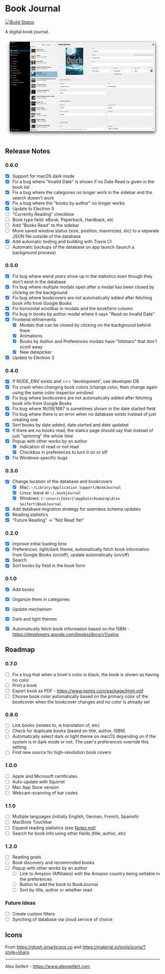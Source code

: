 # Book Journal

[![Build Status](https://travis-ci.org/eiskalteschatten/BookJournal.svg?branch=master)](https://travis-ci.org/eiskalteschatten/BookJournal)

A digital book journal.

![Screenshot](https://raw.githubusercontent.com/eiskalteschatten/BookJournal/master/screenshots/book-light.png)

## Release Notes

### 0.6.0
- [x] Support for macOS dark mode
- [x] Fix a bug where "Invalid Date" is shown if no Date Read is given in the book list
- [x] Fix a bug where the categories no longer work in the sidebar and the search doesn't work
- [x] Fix a bug where the "books by author" no longer works
- [x] Update to Electron 5
- [ ] "Currently Reading" checkbox
- [ ] Book type field: eBook, Paperback, Hardback, etc
- [ ] Add "Books Read" to the sidebar
- [ ] Move saved window status (size, position, maximized, etc) to a separate JSON file outside of the database
- [x] Add automatic testing and building with Travis CI
- [ ] Automatic backups of the database on app launch (launch a background process)

### 0.5.0
- [x] Fix bug where weird years show up in the statistics even though they don't exist in the database
- [x] Fix bug where multiple modals open after a modal has been closed by clicking on the background
- [x] Fix bug where bookcovers are not automatically added after fetching book info from Google Books
- [x] Fix horizontal scrollbar in modals and the bookform column
- [x] Fix bug in books by author modal where it says "Read on Invalid Date"
- [x] Frontend refinements
    - [x] Modals that can be closed by clicking on the background behind them
    - [x] Animations
    - [x] Books by Author and Preferences modals have "titlebars" that don't scroll away
    - [x] New datepicker
- [x] Update to Electron 3

### 0.4.0
- [x] If NODE_ENV exists and === 'development', use developer DB
- [x] Fix crash when changing book colors (change color, then change again using the same color inspector window)
- [x] Fix bug where bookcovers are not automatically added after fetching book info from Google Books
- [x] Fix bug where 16/09/1887 is sometimes shown in the date started field
- [x] Fix bug where there is an error when no database exists instead of just creating one
- [x] Sort books by date added, date started and date updated
- [x] If there are no books read, the statics page should say that instead of just "spinning" the whole time
- [x] Popup with other works by an author
  - [x] Indication of read or not read
  - [x] Checkbox in preferences to turn it on or off
- [x] Fix Windows-specific bugs

### 0.3.0
- [x] Change location of the database and bookcovers
  - [x] Mac: `~/Library/Application Support/BookJournal`
  - [x] Linux: leave at `~/.bookjournal`
  - [x] Windows: `C:\Users\{User}\AppData\Roaming\Alex Seifert\BookJournal`
- [x] Add database migration strategy for seemless schema updates
- [x] Reading statistics
- [x] "Future Reading" -> "Not Read Yet"

### 0.2.0
- [x] Improve initial loading time
- [x] Preferences: light/dark theme, automatically fetch book information from Google Books (on/off), update automatically (on/off)
- [x] Search
- [x] Sort books by field in the book form

### 0.1.0
- [x] Add books
- [x] Organize them in categories
- [x] Update mechanism
- [x] Dark and light themes
- [x] Automatically fetch book information based on the ISBN - https://developers.google.com/books/docs/v1/using


## Roadmap

### 0.7.0
- [ ] Fix a bug that when a book's color is black, the book is shown as having no color
- [ ] Print a book
- [ ] Export book as PDF - https://www.npmjs.com/package/html-pdf
- [ ] Choose book color automatically based on the primary color of the bookcover when the bookcover changes and no color is already set

### 0.8.0
- [ ] Link books (relates to, is translation of, etc)
- [ ] Check for duplicate books (based on title, author, ISBN)
- [ ] Automatically select dark or light theme on macOS depending on if the system is in dark mode or not. The user's preferences override this setting.
- [ ] Find new source for high-resolution book covers

### 1.0.0
- [ ] Apple and Microsoft certificates
- [ ] Auto-update with Squirrel
- [ ] Mac App Store version
- [ ] Webcam-scanning of bar codes

### 1.1.0
- [ ] Multiple languages (initially English, German, French, Spanish)
- [ ] MacBook Touchbar
- [ ] Expand reading statistics (see [Notes.md](Notes.md))
- [ ] Search for book info using other fields (title, author, etc)

### 1.2.0
- [ ] Reading goals
- [ ] Book discovery and recommnded books
- [ ] Popup with other works by an author
  - [ ] Link to Amazon (Affiliates) with the Amazon country being settable in the preferences
  - [ ] Button to add the book to BookJournal
  - [ ] Sort by title, author or whether read

### Future Ideas
- [ ] Create custom filters
- [ ] Synching of database via cloud service of choice

## Icons

From https://glyph.smarticons.co and https://material.io/tools/icons/?style=sharp

---

Alex Seifert - https://www.alexseifert.com
